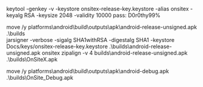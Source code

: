 keytool -genkey -v -keystore onsitex-release-key.keystore -alias onsitex -keyalg RSA -keysize 2048 -validity 10000
pass: D0r0thy99%

move /y platforms\android\build\outputs\apk\android-release-unsigned.apk .\builds\
jarsigner -verbose -sigalg SHA1withRSA -digestalg SHA1 -keystore Docs/keys/onsitex-release-key.keystore .\builds\android-release-unsigned.apk onsitex
zipalign -v 4 builds\android-release-unsigned.apk .\builds\OnSiteX.apk

move /y platforms\android\build\outputs\apk\android-debug.apk .\builds\OnSite_Debug.apk
 